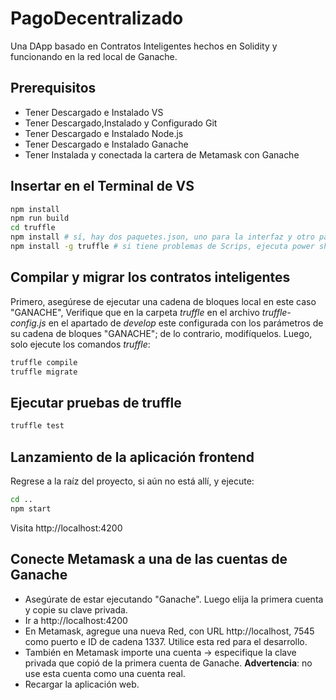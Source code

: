 # PagoDecentralizado

Una DApp basado en Contratos Inteligentes hechos en Solidity y funcionando en la red local de Ganache.
## Prerequisitos
- Tener Descargado e Instalado  VS
- Tener Descargado,Instalado y Configurado Git
- Tener Descargado e Instalado  Node.js
- Tener Descargado e Instalado  Ganache
- Tener Instalada y conectada la cartera de Metamask con Ganache


## Insertar en el Terminal de VS

```bash
npm install 
npm run build
cd truffle
npm install # sí, hay dos paquetes.json, uno para la interfaz y otro para truffle
npm install -g truffle # si tiene problemas de Scrips, ejecuta power shell como administrador y escribe y activa lo siguiente y lo actuvas: Set-ExecutionPolicy Unrestricted 
```

## Compilar y migrar los contratos inteligentes

Primero, asegúrese de ejecutar una cadena de bloques local en este caso "GANACHE",
Verifique que en la carpeta _truffle_ en el archivo _truffle-config.js_  en el apartado de _develop_ este  configurada con los parámetros de su cadena de bloques "GANACHE"; de lo contrario, modifíquelos.
Luego, solo ejecute los comandos _truffle_:

```bash
truffle compile
truffle migrate
```

## Ejecutar pruebas de truffle

```bash
truffle test
```

## Lanzamiento de la aplicación frontend

Regrese a la raíz del proyecto, si aún no está allí, y ejecute:

```bash
cd ..
npm start
```

Visita http://localhost:4200

## Conecte Metamask a una de las cuentas de Ganache

- Asegúrate de estar ejecutando "Ganache". Luego elija la primera cuenta y copie su clave privada.
- Ir a http://localhost:4200
- En Metamask, agregue una nueva Red, con URL http://localhost, 7545 como puerto e ID de cadena 1337. Utilice esta red para el desarrollo.
- También en Metamask importe una cuenta -> especifique la clave privada que copió de la primera cuenta de Ganache. __Advertencia__: no use esta cuenta como una cuenta real.
- Recargar la aplicación web. 
 
